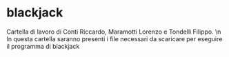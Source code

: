 # blackjack

Cartella di lavoro di Conti Riccardo, Maramotti Lorenzo e Tondelli Filippo. \n
In questa cartella saranno presenti i file necessari da scaricare per eseguire il programma di blackjack
